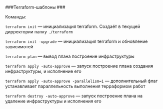 ###Terraform-шаблоны ###

Команды:

`terraform init`  —  инициализация terraform. Создаёт в текущей дирректории папку `./terraform`

`terraform init -upgrade`  —  инициализация terraform и обновление зависимотей

`terraform plan`   —  вывод плана построение инфраструктуры

`terraform apply -auto-approve`   —  запуск построение плана создания инфраструктуры, и исполнение его

`terraform apply -auto-approve -parallelism=1`  —   дополнительный флаг устанавливает параллельность выполнения терраформом работ

`terraform destroy -auto-approve`  —  запуск построение плана на удаление инфраструктуры и исполнения его
